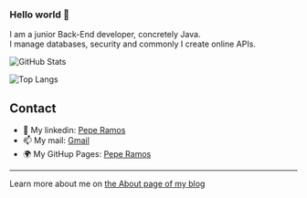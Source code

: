 ### Hello world 👋

I am a junior Back-End developer, concretely Java. <br>
I manage databases, security and commonly I create online APIs.


![GitHub Stats](https://github-readme-stats.vercel.app/api?username=jramma&count_private=true&show_icons=true)

![Top Langs](https://github-readme-stats.vercel.app/api/top-langs?username=jramma&layout=compact)
<!-- ![Top Langs](https://github-readme-stats.vercel.app/api/top-langs?username=jramma&layout=compact)  --->

## Contact

- 💼 My linkedin: [Pepe Ramos](https://www.linkedin.com/in/peperamos090922/)
- 📫 My mail: <a href="mailto:jrmasip97@gmail.com">Gmail</a>
- 🌍 My GitHup Pages: [Pepe Ramos](https://jramma.github.io/)
---

Learn more about me on [the About page of my blog](https://peperamos.cat/)
